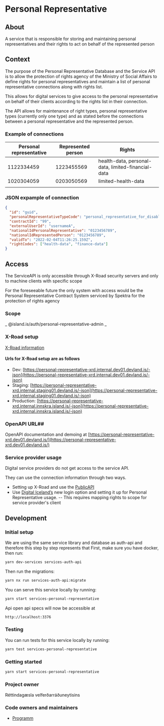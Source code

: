 # Personal Representative

## About

A service that is responsible for storing and maintaining personal representatives and their rights to act on behalf of the represented person

## Context

The purpose of the Personal Representative Database and the Service API is to allow the protection of rights agency of the Ministry of Social Affairs to define rights for personal representatives and maintain a list of personal representative connections along with rights list.

This allows for digital services to give access to the personal representative on behalf of their clients according to the rights list in their connection.

The API allows for maintenance of right types, personal representative types (currently only one type) and as stated before the connections between a personal representative and the represented person.

### Example of connections

| Personal representative | Represented person | Rights                                             |
| ----------------------- | ------------------ | -------------------------------------------------- |
| 1122334459              | 1223455569         | health-data, personal-data, limited-financial-data |
| 1020304059              | 0203050569         | limited-health-data                                |
|                         |                    |                                                    |

### JSON expample of connection

```json
{
  "id": "guid",
  "personalRepresentativeTypeCode": "personal_representative_for_disabled_person",
  "contractId": "99",
  "externalUserId": "usernameA",
  "nationalIdPersonalRepresentative": "0123456789",
  "nationalIdRepresentedPerson": "0123456789",
  "validTo": "2022-02-04T11:26:25.159Z",
  "rightCodes": ["health-data", "finance-data"]
}
```

## Access

The ServiceAPI is only accessible through X-Road security servers and only to machine clients with specific scope

For the foreseeable future the only system with access would be the Personal Representative Contract System serviced by Spektra for the protection of rights agency

### Scope

_ @island.is/auth/personal-representative-admin _

### X-Road setup

[X-Road information](https://docs.devland.is/technical-overview/x-road/x-road-system-requirements)

#### Urls for X-Road setup are as follows

- Dev: [https://personal-representative-xrd.internal.dev01.devland.is/-json](https://personal-representative-xrd.internal.dev01.devland.is/-json)
- Staging: [https://personal-representative-xrd.internal.staging01.devland.is/-json](https://personal-representative-xrd.internal.staging01.devland.is/-json)
- Production: [https://personal-representative-xrd.internal.innskra.island.is/-json](https://personal-representative-xrd.internal.innskra.island.is/-json)

### OpenAPI URL##

OpenAPI documentation and demoing at
[https://personal-representative-xrd.dev01.devland.is/](https://personal-representative-xrd.dev01.devland.is/)

### Service provider usage

Digital service providers do not get access to the service API.

They can use the connection information through two ways.

- Setting up X-Road and use the [PublicAPI](https://docs.devland.is/apps/services/personal-representative-public)
- Use [Digital Iceland’s](https://www.notion.so/Identity-Server-Integration-afde614a247e4b9da4731b2ace1115cd) new login option and setting it up for Personal Representative usage.
  -- This requires mapping rights to scope for service provider's client

## Development

### Initial setup

We are using the same service library and database as auth-api and therefore this step by step represents that
First, make sure you have docker, then run:

```bash
yarn dev-services services-auth-api
```

Then run the migrations:

```bash
yarn nx run services-auth-api:migrate
```

You can serve this service locally by running:

```bash
yarn start services-personal-representative
```

Api open api specs will now be accessible at

```bash
http://localhost:3376
```

### Testing

You can run tests for this service locally by running:

```bash
yarn test services-personal-representative
```

### Getting started

```bash
yarn start services-personal-representative
```

### Project owner

Réttindagæsla velferðarráðuneytisins

### Code owners and maintainers

- [Programm](https://github.com/orgs/island-is/teams/programm/members)
